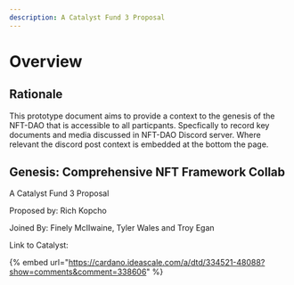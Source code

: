 ```yaml
---
description: A Catalyst Fund 3 Proposal
---
```


# Overview

## Rationale

This prototype document aims to provide a context to the genesis of the NFT-DAO that is accessible to all particpants. Specfically to record key documents and media discussed in NFT-DAO Discord server. Where relevant the discord post context is embedded at the bottom the page.

## Genesis: Comprehensive NFT Framework Collab

A Catalyst Fund 3 Proposal

Proposed by: Rich Kopcho

Joined By: Finely McIIwaine, Tyler Wales and Troy Egan

Link to Catalyst:

{% embed url="https://cardano.ideascale.com/a/dtd/334521-48088?show=comments&comment=338606" %}









## 

